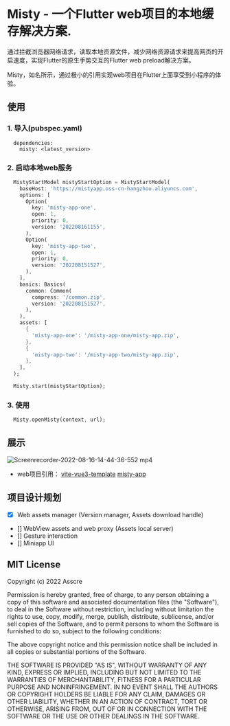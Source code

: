# Misty - 一个Flutter web项目的本地缓存解决方案.

通过拦截浏览器网络请求，读取本地资源文件，减少网络资源请求来提高网页的开启速度，实现Flutter的原生手势交互的Flutter web preload解决方案。

Misty，如名所示，通过极小的引用实现web项目在Flutter上面享受到小程序的体验。

## 使用

### 1. 导入(pubspec.yaml)
```
  dependencies:
    misty: <latest_version>
```
### 2. 启动本地web服务
```dart
  MistyStartModel mistyStartOption = MistyStartModel(
    baseHost: 'https://mistyapp.oss-cn-hangzhou.aliyuncs.com',
    options: [
      Option(
        key: 'misty-app-one',
        open: 1,
        priority: 0,
        version: '202208161155',
      ),
      Option(
        key: 'misty-app-two',
        open: 1,
        priority: 0,
        version: '202208151527',
      ),
    ],
    basics: Basics(
      common: Common(
        compress: '/common.zip',
        version: '202208151527',
      ),
    ),
    assets: [
      {
        'misty-app-one': '/misty-app-one/misty-app.zip',
      },
      {
        'misty-app-two': '/misty-app-two/misty-app.zip',
      },
    ],
  );

  Misty.start(mistyStartOption);
```
### 3. 使用
```dart
  Misty.openMisty(context, url);
```

## 展示
![Screenrecorder-2022-08-16-14-44-36-552 mp4](https://user-images.githubusercontent.com/42698881/184816047-2647762e-2389-4b61-963a-ab40190771b4.gif)

 - web项目引用： [vite-vue3-template](https://github.com/Asscre/vite-vue3-template)
               [misty-app](https://github.com/Asscre/misty-app)

## 项目设计规划

- [X] Web assets manager (Version manager, Assets download handle)
- [] WebView assets and web proxy (Assets local server)
- [] Gesture interaction
- [] Miniapp UI

## MIT License

Copyright (c) 2022 Asscre

Permission is hereby granted, free of charge, to any person obtaining a copy
of this software and associated documentation files (the "Software"), to deal
in the Software without restriction, including without limitation the rights
to use, copy, modify, merge, publish, distribute, sublicense, and/or sell
copies of the Software, and to permit persons to whom the Software is
furnished to do so, subject to the following conditions:

The above copyright notice and this permission notice shall be included in all
copies or substantial portions of the Software.

THE SOFTWARE IS PROVIDED "AS IS", WITHOUT WARRANTY OF ANY KIND, EXPRESS OR
IMPLIED, INCLUDING BUT NOT LIMITED TO THE WARRANTIES OF MERCHANTABILITY,
FITNESS FOR A PARTICULAR PURPOSE AND NONINFRINGEMENT. IN NO EVENT SHALL THE
AUTHORS OR COPYRIGHT HOLDERS BE LIABLE FOR ANY CLAIM, DAMAGES OR OTHER
LIABILITY, WHETHER IN AN ACTION OF CONTRACT, TORT OR OTHERWISE, ARISING FROM,
OUT OF OR IN CONNECTION WITH THE SOFTWARE OR THE USE OR OTHER DEALINGS IN THE
SOFTWARE.
